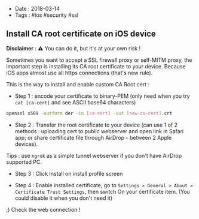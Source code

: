- Date : 2018-03-14
- Tags : #ios #security #ssl

## Install CA root certificate on iOS device

**Disclaimer** : ⚠️ You can do it, but it's at your own risk !

Sometimes you want to accept a SSL firewall proxy or self-MITM proxy, the important step is installing its CA root certificate to your device. Because iOS apps almost use all https connections (that's new rule).

This is the way to install and enable custom CA Root cert :

- Step 1 : encode your certificate to binary-PEM (only need when you try `cat [ca-cert]` and see ASCII base64 characters)

```bash
openssl x509 -outform der -in [ca-cert] -out [new-ca-cert].crt
```

- Step 2 : Transfer the root certificate to your device (can use 1 of 2 methods : uploading cert to public webserver and open link in Safari app; or share certificate file through AirDrop - between 2 Apple devices).

Tips : use `ngrok` as a simple tunnel webserver if you don't have AirDrop supported PC.

- Step 3 : Click Install on install profile screen

- Step 4 : Enable installed certificate, go to `Settings > General > About > Certificate Trust Settings`, then switch On your certificate item. (You could disable it when you don't need it)

;) Check the web connection !

